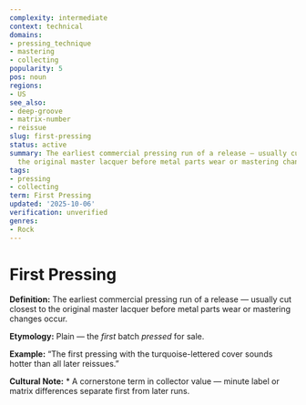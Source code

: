 ```yaml
---
complexity: intermediate
context: technical
domains:
- pressing_technique
- mastering
- collecting
popularity: 5
pos: noun
regions:
- US
see_also:
- deep-groove
- matrix-number
- reissue
slug: first-pressing
status: active
summary: The earliest commercial pressing run of a release — usually cut closest to
  the original master lacquer before metal parts wear or mastering changes occur.
tags:
- pressing
- collecting
term: First Pressing
updated: '2025-10-06'
verification: unverified
genres:
- Rock
---
```


# First Pressing

**Definition:** The earliest commercial pressing run of a release — usually cut closest to the original master lacquer before metal parts wear or mastering changes occur.

**Etymology:** Plain — the *first* batch *pressed* for sale.

**Example:** “The first pressing with the turquoise-lettered cover sounds hotter than all later reissues.”

**Cultural Note:** * A cornerstone term in collector value — minute label or matrix differences separate first from later runs.

